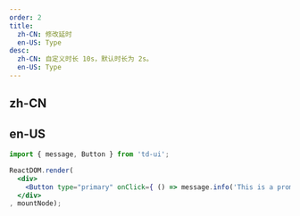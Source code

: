 ```yaml
---
order: 2
title:
  zh-CN: 修改延时
  en-US: Type
desc:
  zh-CN: 自定义时长 10s，默认时长为 2s。
  en-US: Type
---
```


## zh-CN

## en-US


```jsx
import { message, Button } from 'td-ui';

ReactDOM.render(
  <div>
    <Button type="primary" onClick={ () => message.info('This is a prompt message for success, and it will disappear in 10 seconds', 10) }>duration</Button>
  </div>
, mountNode);
```
<style>
.td-btn {
  margin: 5px;
}
</style>
